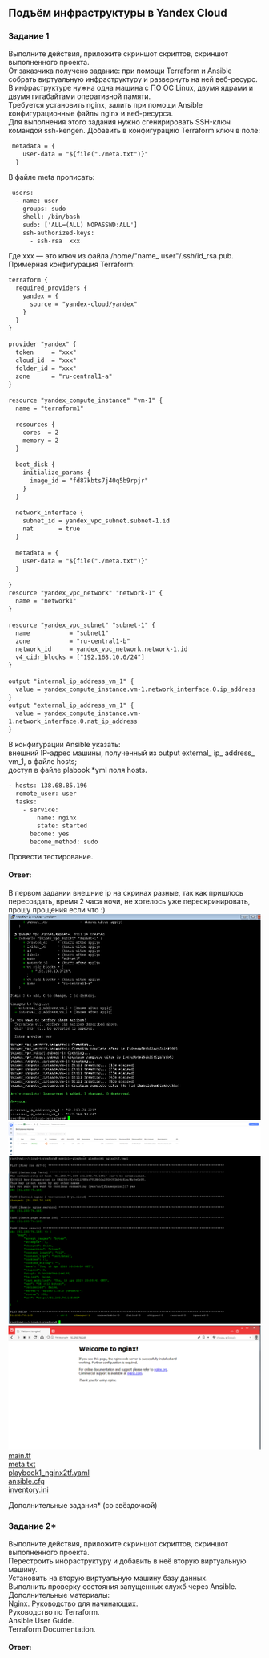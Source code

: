 ## Подъём инфраструктуры в Yandex Cloud  

### Задание 1  
Выполните действия, приложите скриншот скриптов, скриншот выполненного проекта.  
От заказчика получено задание: при помощи Terraform и Ansible собрать виртуальную инфраструктуру и развернуть на ней веб-ресурс.  
В инфраструктуре нужна одна машина с ПО ОС Linux, двумя ядрами и двумя гигабайтами оперативной памяти.  
Требуется установить nginx, залить при помощи Ansible конфигурационные файлы nginx и веб-ресурса.  
Для выполнения этого задания нужно сгенирировать SSH-ключ командой ssh-kengen. Добавить в конфигурацию Terraform ключ в поле:  
```
 metadata = {
    user-data = "${file("./meta.txt")}"
  }
```
В файле meta прописать:  
```
 users:
  - name: user
    groups: sudo
    shell: /bin/bash
    sudo: ['ALL=(ALL) NOPASSWD:ALL']
    ssh-authorized-keys:
      - ssh-rsa  xxx
 ```
Где xxx — это ключ из файла /home/"name_ user"/.ssh/id_rsa.pub. Примерная конфигурация Terraform:  
```
terraform {
  required_providers {
    yandex = {
      source = "yandex-cloud/yandex"
    }
  }
}

provider "yandex" {
  token     = "xxx"
  cloud_id  = "xxx"
  folder_id = "xxx"
  zone      = "ru-central1-a"
}

resource "yandex_compute_instance" "vm-1" {
  name = "terraform1"

  resources {
    cores  = 2
    memory = 2
  }

  boot_disk {
    initialize_params {
      image_id = "fd87kbts7j40q5b9rpjr"
    }
  }

  network_interface {
    subnet_id = yandex_vpc_subnet.subnet-1.id
    nat       = true
  }
  
  metadata = {
    user-data = "${file("./meta.txt")}"
  }

}
resource "yandex_vpc_network" "network-1" {
  name = "network1"
}

resource "yandex_vpc_subnet" "subnet-1" {
  name           = "subnet1"
  zone           = "ru-central1-b"
  network_id     = yandex_vpc_network.network-1.id
  v4_cidr_blocks = ["192.168.10.0/24"]
}

output "internal_ip_address_vm_1" {
  value = yandex_compute_instance.vm-1.network_interface.0.ip_address
}
output "external_ip_address_vm_1" {
  value = yandex_compute_instance.vm-1.network_interface.0.nat_ip_address
}
```
В конфигурации Ansible указать:  
внешний IP-адрес машины, полученный из output external_ ip_ address_ vm_1, в файле hosts;  
доступ в файле plabook *yml поля hosts.  
```
- hosts: 138.68.85.196
  remote_user: user
  tasks:
    - service:
        name: nginx
        state: started
      become: yes
      become_method: sudo
 ```
Провести тестирование.  

#### Ответ:  
В первом задании внешние ip на скринах разные, так как пришлось пересоздать, время 2 часа ночи, не хотелось уже перескринировать, прошу прощения если что :)
![](https://github.com/networksuperman/netology_dev_ops/blob/main/SLINA-19/IT%20System%20and%20OS%20Linux/img/7-3-1-1.png)  
![](https://github.com/networksuperman/netology_dev_ops/blob/main/SLINA-19/IT%20System%20and%20OS%20Linux/img/7-3-1-2.png)  
![](https://github.com/networksuperman/netology_dev_ops/blob/main/SLINA-19/IT%20System%20and%20OS%20Linux/img/7-3-1-3.png)  
![](https://github.com/networksuperman/netology_dev_ops/blob/main/SLINA-19/IT%20System%20and%20OS%20Linux/img/7-3-1-4.png)  
[main.tf](https://github.com/networksuperman/netology_dev_ops/blob/main/SLINA-19/IT%20System%20and%20OS%20Linux/files/7_3_1_1/main.tf)  
[meta.txt](https://github.com/networksuperman/netology_dev_ops/blob/main/SLINA-19/IT%20System%20and%20OS%20Linux/files/7_3_1_1/meta.txt)  
[playbook1_nginx2tf.yaml](https://github.com/networksuperman/netology_dev_ops/blob/main/SLINA-19/IT%20System%20and%20OS%20Linux/files/7_3_1_1/playbook1_nginx2tf.yaml)  
[ansible.cfg](https://github.com/networksuperman/netology_dev_ops/blob/main/SLINA-19/IT%20System%20and%20OS%20Linux/files/7_3_1_1/ansible.cfg)  
[inventory.ini](https://github.com/networksuperman/netology_dev_ops/blob/main/SLINA-19/IT%20System%20and%20OS%20Linux/files/7_3_1_1/inventory.ini)  


Дополнительные задания* (со звёздочкой)  

### Задание 2*  
Выполните действия, приложите скриншот скриптов, скриншот выполненного проекта.  
Перестроить инфраструктуру и добавить в неё вторую виртуальную машину.  
Установить на вторую виртуальную машину базу данных.  
Выполнить проверку состояния запущенных служб через Ansible.  
Дополнительные материалы:  
Nginx. Руководство для начинающих.  
Руководство по Terraform.  
Ansible User Guide.  
Terraform Documentation.  

#### Ответ:  
